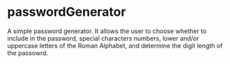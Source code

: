 # passwordGenerator

A simple password generator. It allows the user to choose whether to include in the password, special characters numbers, lower and/or uppercase letters of the Roman Alphabet, and determine the digit length of the passowrd.
